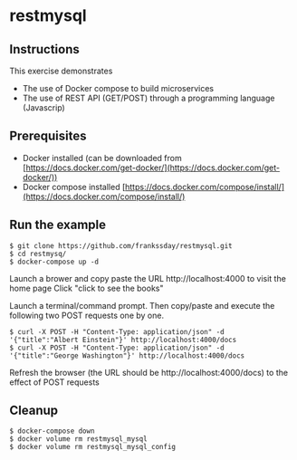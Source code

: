 # restmysql

## Instructions
This exercise demonstrates
- The use of Docker compose to build microservices
- The use of REST API (GET/POST) through a programming language (Javascrip)

## Prerequisites
- Docker installed   (can be downloaded from [https://docs.docker.com/get-docker/](https://docs.docker.com/get-docker/))
- Docker compose installed [https://docs.docker.com/compose/install/](https://docs.docker.com/compose/install/)


## Run the example
```
$ git clone https://github.com/frankssday/restmysql.git
$ cd restmysq/
$ docker-compose up -d
```

Launch a brower and copy paste the URL http://localhost:4000 to visit the home page
Click "click to see the books"

Launch a terminal/command prompt. Then copy/paste and execute the following two POST requests one by one. 
```
$ curl -X POST -H "Content-Type: application/json" -d '{"title":"Albert Einstein"}' http://localhost:4000/docs
$ curl -X POST -H "Content-Type: application/json" -d '{"title":"George Washington"}' http://localhost:4000/docs
```
Refresh the browser (the URL should be http://localhost:4000/docs) to the effect of POST requests

## Cleanup
```
$ docker-compose down
$ docker volume rm restmysql_mysql
$ docker volume rm restmysql_mysql_config
```
